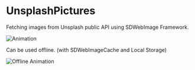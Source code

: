 # UnsplashPictures
Fetching images from Unsplash public API using SDWebImage Framework.

![Animation](https://github.com/smokeMMA/UnsplashPictures/blob/master/animation.gif)


Can be used offline. (with SDWebImageCache and Local Storage)

![Offline Animation](https://github.com/smokeMMA/UnsplashPictures/blob/master/offline%20animation.gif)

